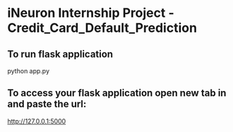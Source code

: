 # iNeuron Internship Project - Credit_Card_Default_Prediction
## To run flask application
python app.py

## To access your flask application open new tab in and paste the url:
http://127.0.0.1:5000
